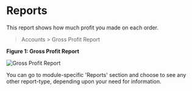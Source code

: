 # Reports

This report shows how much profit you made on each order.


> Accounts > Gross Profit Report


__Figure 1: Gross Profit Report__

![Gross Profit Report](/assets/manual_erpnext_com/old_images/erpnext/e-t-o-gross-profit-childbed.png)

You can go to module-specific 'Reports' section and choose to see any other report-type, depending upon your need for information.
